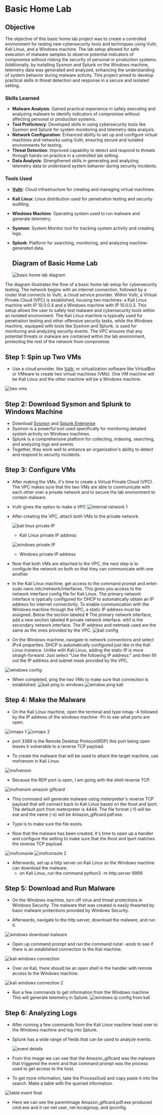 # Basic Home Lab

## Objective

The objective of this basic home lab project was to create a controlled environment for testing new cybersecurity tools and techniques using Vultr, Kali Linux, and a Windows machine. The lab setup allowed for safe execution of malware samples to observe potential indicators of compromise without risking the security of personal or production systems. Additionally, by installing Sysmon and Splunk on the Windows machine, telemetry data was generated and analyzed, enhancing the understanding of system behavior during malware activity. This project aimed to develop practical skills in threat detection and response in a secure and isolated setting.

### Skills Learned


- **Malware Analysis**: Gained practical experience in safely executing and analyzing malware to identify indicators of compromise without affecting personal or production systems.
- **Tool Proficiency**: Developed skills in using cybersecurity tools like Sysmon and Splunk for system monitoring and telemetry data analysis.
- **Network Configuration**: Enhanced ability to set up and configure virtual machines and networks using Vultr, ensuring secure and isolated environments for testing.
- **Threat Detection**: Improved capability to detect and respond to threats through hands-on practice in a controlled lab setting.
- **Data Analysis**: Strengthened skills in generating and analyzing telemetry data to understand system behavior during security incidents.

### Tools Used

- **[Vultr](https://my.vultr.com/)**: Cloud infrastructure for creating and managing virtual machines.
- **Kali Linux**: Linux distribution used for penetration testing and security auditing.
- **Windows Machine**: Operating system used to run malware and generate telemetry.
- **Sysmon**: System Monitor tool for tracking system activity and creating logs.
- **Splunk**: Platform for searching, monitoring, and analyzing machine-generated data.

  ## Diagram of Basic Home Lab


  ![basic home lab diagram](https://github.com/user-attachments/assets/360754e5-e360-458d-8a25-69b67206d902)

The diagram illustrates the flow of a basic home lab setup for cybersecurity testing. The network begins with an internet connection, followed by a router that connects to Vultr, a cloud service provider. Within Vultr, a Virtual Private Cloud (VPC) is established, housing two machines: a Kali Linux machine with IP 10.0.0.4 and a Windows machine with IP 10.0.0.3. This setup allows the user to safely test malware and cybersecurity tools within an isolated environment. The Kali Linux machine is typically used for penetration testing and other offensive security tasks, while the Windows machine, equipped with tools like Sysmon and Splunk, is used for monitoring and analyzing security events. The VPC ensures that any potential threats or malware are contained within the lab environment, protecting the rest of the network from compromise.

## Step 1: Spin up Two VMs

* Use a cloud provider, like [Vultr](https://my.vultr.com/), or virtualization software like VirtualBox or VMware to create two virtual machines (VMs). One VM machine will be Kali Linux and the other machine will be a Windows machine.

![two vms](https://github.com/user-attachments/assets/e034d808-0eff-47eb-bcf6-c19948650f6c)

## Step 2: Download Sysmon and Splunk to Windows Machine
* Download [Sysmon](https://www.youtube.com/watch?v=uJ7pv6blyog) and [Splunk Enterprise](https://www.youtube.com/watch?v=iaBJ-PK8_RI)
* Sysmon is a powerful tool used specifically for monitoring detailed system activity on Windows machines.
* Splunk is a comprehensive platform for collecting, indexing, searching, and analyzing logs and events.
* Together, they work well to enhance an organization's ability to detect and respond to security incidents.
  


## Step 3: Configure VMs

* After making the VMs, it's time to create a Virtual Private Cloud (VPC). The VPC makes sure that the two VMs are able to communicate with each other over a private network and to secure the lab environment to contain malware.
* Vultr gives the option to make a VPC
  ![internal network 1](https://github.com/user-attachments/assets/01a92c92-6ade-49a8-88da-0bac1159e2cd)
* After creating the VPC, attach both VMs to the private network.
  
  ![kali linux private IP](https://github.com/user-attachments/assets/517d05f4-7812-4855-998c-e52b503c8e8a)
  - Kali Linux private IP address

  ![windows private IP](https://github.com/user-attachments/assets/bcdcedf5-de71-41e5-9f97-cc3b918d33a3)
  - Windows private IP address

* Now that both VMs are attached to the VPC, the next step is to configute the network on both so that they can communicate with one another.

* In the Kali Linux machine, get access to the command prompt and enter: sudo nano /etc/network/interfaces. This gives you access to the network interface config file for Kali Linux. The primary network interface is typically configured for DHCP to automatically obtain an IP address for internet connectivity. To enable communication with the Windows machine through the VPC, a static IP address must be assigned. Below the section labeled # The primary network interface, add a new section labeled # private network interface. eth1 is the secondary network interface. The IP address and netmask used are the same as the ones provided by the VPC.
  ![kali config](https://github.com/user-attachments/assets/f5c65880-7d23-4b85-b2c0-d74380625671)
* On the Windows machine, navigate to network connections and select IPv4 properties. DHCP is automatically configured just like in the Kali Linux instance. Unlike with Kali Linux, adding the static IP is more straigh-forward. Just select "Use the following IP address:" and then fill out the IP address and subnet mask provided by the VPC.

![windows config](https://github.com/user-attachments/assets/a8b78505-23bd-424c-ae14-ba94d290b3a2)

* When completed, ping the two VMs to make sure that connection is established.
![kali ping to windows](https://github.com/user-attachments/assets/183c3f0e-429d-4476-93e8-0a77f0597d71)
![window ping kali](https://github.com/user-attachments/assets/c27fbab1-d08f-4eef-a0ed-86611f6f61bc)

## Step 4: Make the Malware
* On the Kali Linux machine, open the terminal and type nmap -A followed by the IP address of the windows machine -Pn to see what ports are open.

![nmaps 1](https://github.com/user-attachments/assets/713a35be-150e-45f4-b90b-0ae2d47557d3)
![nmaps 2](https://github.com/user-attachments/assets/d6a2dd89-0335-42ee-93bf-86928596d895)

 - port 3389 is the Remote Desktop Protocol(RDP) this port being open leaves it vulnerable to a reverse TCP payload.

* To create the malware that will be used to attack the target machine, use msfvenom in Kali Linux.

![msfvenom](https://github.com/user-attachments/assets/ed6b0c93-bc1b-4afe-8c00-bd38c4abd2c4)

* Because the RDP port is open, I am going with the shell reverse TCP.

![msfvenom amazon giftcard](https://github.com/user-attachments/assets/03fdf43b-ca02-4a22-a304-2d10e3aa2a03)

* This command will generate malware using meterpreter's reverse TCP payload that will connect back to Kali Linux based on the lhost and lport. The default port from meterpreter is 4444. The file format (-f) will be exe and the name (-o) will be Amazon_giftcard.pdf.exe.
* Type ls to make sure the file exists. 

* Now that the malware has been created, it's time to open up a handler and configure the setting to make sure that the lhost and lport matches the reverse TCP payload.

![msfconsole](https://github.com/user-attachments/assets/48b34f4b-a995-4738-b133-569b2ab84a69)
![msfconsole 2](https://github.com/user-attachments/assets/73b79c84-a783-45c7-9cd3-1a4f4ff531e5)


* Afterwards, set up a http server on Kali Linux so the Windows machine can download the malware.
   - on Kali Linux, run the command python3 -m http.server 9999

## Step 5: Download and Run Malware

* On the Windows machine, turn off virus and threat protections in Windows Security. The malware that was created is easily thwarted by basic malware protections provided by Windows Security.

* Afterwards, navigate to the http server, download the malware, and run it.

![windows download malware](https://github.com/user-attachments/assets/00b8b109-32e3-4da3-8ed3-aba6a15c95b0)

* Open up command prompt and run the command nstat -anob to see if there is an established connection to the Kali machine.

![kali windows connection](https://github.com/user-attachments/assets/f04aff0f-ce2d-4a5f-93df-277cece06a90)

* Over on Kali, there should be an open shell in the handler with remote access to the Windows machine.

![kali windows connection 2](https://github.com/user-attachments/assets/202d20ac-27d8-47f9-806a-33e19f4ed1f0)

* Run a few commands to get information from the Windows machine. This will generate telemetry in Splunk.
![windows ip config from kali](https://github.com/user-attachments/assets/a7fbf149-591e-4be4-8f3c-d531c85ccb53)

## Step 6: Analyzing Logs

* After running a few commands from the Kali Linux machine head over to the Windows machine and log into Splunk.
* Splunk has a wide range of fields that can be used to analyze events.
  
  ![event details](https://github.com/user-attachments/assets/bdd70c07-099f-431d-a4e4-a02fd7526a48)

* From this image we can see that the Amazon_giftcard was the malware that triggered the event and that command prompt was the process used to get access to the host.
* To get more information, take the ProcessGuid and copy paste it into the search. Make a table with the queried information.

![table event final](https://github.com/user-attachments/assets/3a64f268-6ec4-44a7-bd0a-8b3ef1b1daf5)

* Here we can see the parentimage Amazon_giftcard.pdf.exe produced cmd.exe and it ran net user, net localgroup, and ipconfig.

